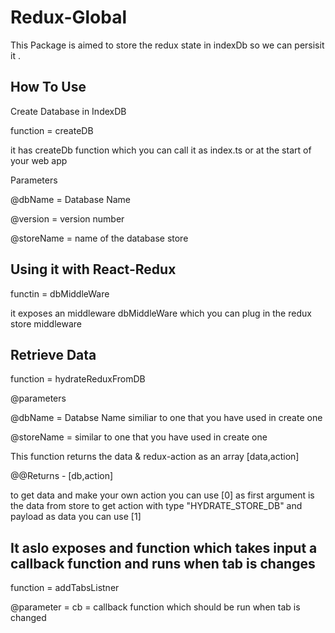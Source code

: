 # Redux-Global

This Package is aimed to store the redux state in indexDb so we can persisit it .

## How To Use 
Create Database in IndexDB

function = createDB

it has createDb function which you can call it as index.ts or at the start of your web app 

Parameters

@dbName = Database Name 

@version = version number 

@storeName = name of the database store 


## Using it with React-Redux 

functin = dbMiddleWare

it exposes an middleware dbMiddleWare which you can plug in the redux store middleware 

## Retrieve Data 

function = hydrateReduxFromDB

@parameters

@dbName = Databse Name similiar to one that you have used in create one 

@storeName = similar to one that you have used in create one 

This function returns the data & redux-action as an array [data,action] 

@@Returns - [db,action]

to get data and make your own action you can use [0] as first argument is the data from store 
to get action with type "HYDRATE_STORE_DB" and payload as data you can use [1]


## It aslo exposes and function which takes input a callback function and runs when tab is changes 

function = addTabsListner

@parameter = cb = callback function which should be run when tab is changed



